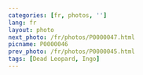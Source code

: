 ```yaml
---
categories: [fr, photos, '']
lang: fr
layout: photo
next_photo: /fr/photos/P0000047.html
picname: P0000046
prev_photo: /fr/photos/P0000045.html
tags: [Dead Leopard, Ingo]
---
```


